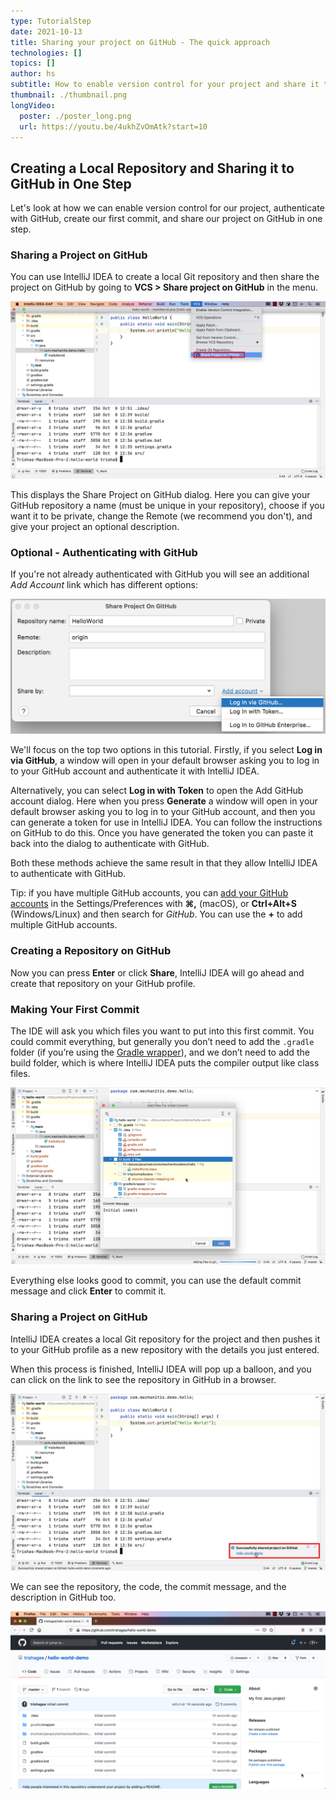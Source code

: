 ```yaml
---
type: TutorialStep
date: 2021-10-13
title: Sharing your project on GitHub - The quick approach
technologies: []
topics: []
author: hs
subtitle: How to enable version control for your project and share it to GitHub in one step
thumbnail: ./thumbnail.png
longVideo:
  poster: ./poster_long.png
  url: https://youtu.be/4ukhZvOmAtk?start=10
---
```


## Creating a Local Repository and Sharing it to GitHub in One Step

Let's look at how we can enable version control for our project, authenticate with GitHub, create our first commit, and share our project on GitHub in one step. 

### Sharing a Project on GitHub

You can use IntelliJ IDEA to create a local Git repository and then share the project on GitHub by going to **VCS >  Share project on GitHub** in the menu.

![Share Project on GitHub](share-project-github.png)

This displays the Share Project on GitHub dialog. Here you can give your GitHub repository a name (must be unique in your repository), choose if you want it to be private, change the Remote (we recommend you don't), and give your project an optional description.  

### Optional - Authenticating with GitHub 
If you're not already authenticated with GitHub you will see an additional _Add Account_ link which has different options:

![Add GitHub Account](share-add-account.png)

We'll focus on the top two options in this tutorial. Firstly, if you select **Log in via GitHub**, a window will open in your default browser asking you to log in to your GitHub account and authenticate it with IntelliJ IDEA. 

Alternatively, you can select **Log in with Token** to open the Add GitHub account dialog. Here when you press **Generate** a window will open in your default browser asking you to log in to your GitHub account, and then you can generate a token for use in IntelliJ IDEA. You can follow the instructions on GitHub to do this. Once you have generated the token you can paste it back into the dialog to authenticate with GitHub.

Both these methods achieve the same result in that they allow IntelliJ IDEA to authenticate with GitHub.

Tip: if you have multiple GitHub accounts, you can [add your GitHub accounts](https://www.jetbrains.com/help/idea/github.html) in the Settings/Preferences with **⌘,** (macOS), or **Ctrl+Alt+S** (Windows/Linux) and then search for _GitHub_. You can use the **+** to add multiple GitHub accounts.

### Creating a Repository on GitHub

Now you can press **Enter** or click **Share**, IntelliJ IDEA will go ahead and create that repository on your GitHub profile. 

### Making Your First Commit 
The IDE will ask you which files you want to put into this first commit. You could commit everything, but generally you don’t need to add the `.gradle` folder (if you’re using the [Gradle wrapper](https://docs.gradle.org/current/userguide/gradle_wrapper.html)), and we don’t need to add the build folder, which is where IntelliJ IDEA puts the compiler output like class files.

![Add Files for Initial Commit](add-files-for-Initial-commit.png)

Everything else looks good to commit, you can use the default commit message and click **Enter** to commit it.

### Sharing a Project on GitHub

IntelliJ IDEA creates a local Git repository for the project and then pushes it to your GitHub profile as a new repository with the details you just entered. 

When this process is finished, IntelliJ IDEA will pop up a balloon, and you can click on the link to see the repository in GitHub in a browser. 

![Shared On GitHub](shared-on-github.png)

We can see the repository, the code, the commit message, and the description in GitHub too.

![](shared-on-github-browser.png)